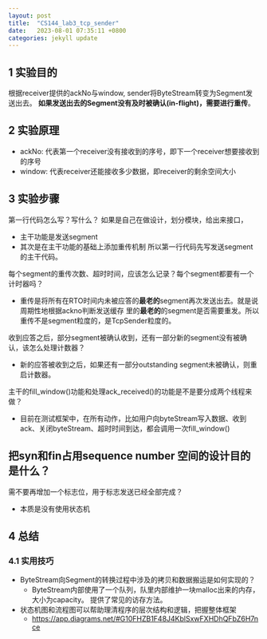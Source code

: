 ```yaml
---
layout: post
title:  "CS144_lab3_tcp_sender"
date:   2023-08-01 07:35:11 +0800
categories: jekyll update
---
```

## 1 实验目的
根据receiver提供的ackNo与window, sender将ByteStream转变为Segment发送出去。
**如果发送出去的Segment没有及时被确认(in-flight)，需要进行重传**。

## 2 实验原理
- ackNo: 代表第一个receiver没有接收到的序号，即下一个receiver想要接收到的序号
- window: 代表receiver还能接收多少数据，即receiver的剩余空间大小

## 3 实验步骤
第一行代码怎么写？写什么？
如果是自己在做设计，划分模块，给出来接口，
- 主干功能是发送segment
- 其次是在主干功能的基础上添加重传机制
所以第一行代码先写发送segment的主干代码。

每个segment的重传次数、超时时间，应该怎么记录？每个segment都要有一个计时器吗？
- 重传是将所有在RTO时间内未被应答的**最老的**segment再次发送出去。就是说周期性地根据ackno判断发送缓存
里的**最老的**的segment是否需要重发。所以重传不是segment粒度的，是TcpSender粒度的。

收到应答之后，部分segment被确认收到，还有一部分新的segment没有被确认，该怎么处理计数器？
- 新的应答被收到之后，如果还有一部分outstanding segment未被确认，则重启计数器。

主干的fill_window()功能和处理ack_received()的功能是不是要分成两个线程来做？
- 目前在测试框架中，在所有动作，比如用户向byteStream写入数据、收到ack、关闭byteStream、超时时间到达，都会调用一次fill_window()

把syn和fin占用sequence number 空间的设计目的是什么？
- 

需不要再增加一个标志位，用于标志发送已经全部完成？
- 本质是没有使用状态机

## 4 总结
### 4.1 实用技巧
- ByteStream向Segment的转换过程中涉及的拷贝和数据搬运是如何实现的？
  - ByteStream内部使用了一个队列，队里内部维护一块malloc出来的内存，大小为capacity。
  提供了常见的访存方法。
- 状态机图和流程图可以帮助理清程序的层次结构和逻辑，把握整体框架
  - https://app.diagrams.net/#G10FHZB1F48J4KblSxwFXHDhQFbZ6H7nce